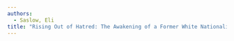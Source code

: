 ```yaml
---
authors:
  - Saslow, Eli
title: "Rising Out of Hatred: The Awakening of a Former White Nationalist"
---
```


